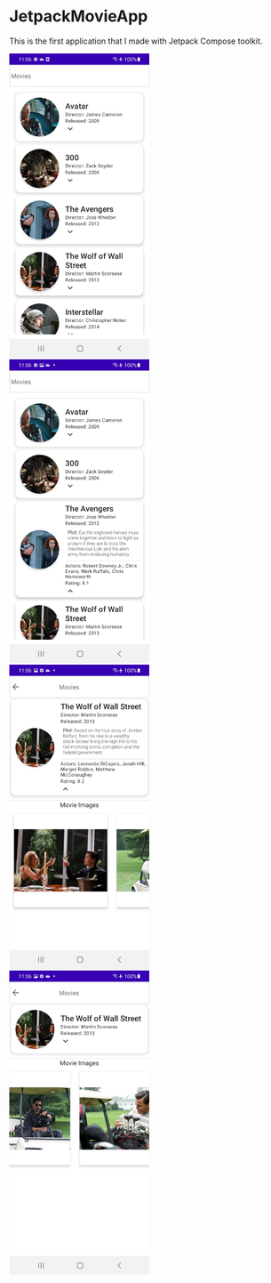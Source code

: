 # JetpackMovieApp

This is the first application that I made with Jetpack Compose toolkit.

<img src="https://github.com/itsfotter-cpp/JetpackMovieApp/blob/master/1.jpg" width="50%" height="50%">

<img src="https://github.com/itsfotter-cpp/JetpackMovieApp/blob/master/2.jpg" width="50%" height="50%">

<img src="https://github.com/itsfotter-cpp/JetpackMovieApp/blob/master/3.jpg" width="50%" height="50%">

<img src="https://github.com/itsfotter-cpp/JetpackMovieApp/blob/master/4.jpg" width="50%" height="50%">
